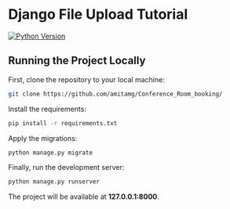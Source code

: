 # Django File Upload Tutorial

[![Python Version](https://img.shields.io/badge/python-3.7-brightgreen.svg)](https://python.org)

## Running the Project Locally

First, clone the repository to your local machine:

```bash
git clone https://github.com/amitamg/Conference_Room_booking/
```

Install the requirements:

```bash
pip install -r requirements.txt
```

Apply the migrations:

```bash
python manage.py migrate
```

Finally, run the development server:

```bash
python manage.py runserver
```

The project will be available at **127.0.0.1:8000**.
